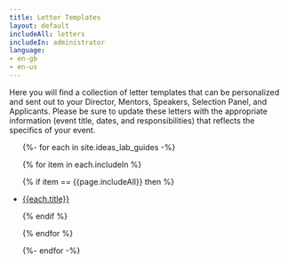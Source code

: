 ```yaml
---
title: Letter Templates
layout: default
includeAll: letters
includeIn: administrator
language:
- en-gb
- en-us
---
```


Here you will find a collection of letter templates that can be personalized and sent out to your Director, Mentors, Speakers, Selection Panel, and Applicants. Please be sure to update these letters with the appropriate information (event title, dates, and responsibilities) that reflects the specifics of your event.

<ul>
{%- for each in site.ideas_lab_guides -%}

{% for item in each.includeIn %}

{% if item == {{page.includeAll}} then %}

<li><a href="{{each.url}}">{{each.title}}</a></li>

{% endif %}

{% endfor %}

{%- endfor -%}
</ul>